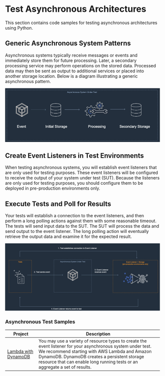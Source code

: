 # Test Asynchronous Architectures

This section contains code samples for testing asynchronous architectures using Python. 

## Generic Asynchronous System Patterns
Asynchronous systems typically receive messages or events and immediately store them for future processing. Later, a secondary processing service may perform operations on the stored data. Processed data may then be sent as output to additional services or placed into another storage location. Below is a diagram illustrating a generic asynchronous pattern.

![Generic Asynchronous System](./img/generic.png)

## Create Event Listeners in Test Environments
When testing asynchronous systems, you will establish event listeners that are only used for testing purposes. These event listeners will be configured to receive the output of your system under test (SUT). Because the listeners are only used for testing purposes, you should configure them to be deployed in pre-production environments only.

## Execute Tests and Poll for Results
Your tests will establish a connection to the event listeners, and then perform a long polling actions against them with some reasonable timeout. The tests will send input data to the SUT. The SUT will process the data and send output to the event listener. The long polling action will eventually retrieve the output data and examine it for the expected result. 

![Generic Asynchronous System Test](./img/generic-async-test.png)

### Asynchronous Test Samples
|Project|Description|
---|---
|[Lambda with DynamoDB](./async-lambda-dynamodb/)|You may use a variety of resource types to create the event listener for your asynchronous system under test. We recommend starting with AWS Lambda and Amazon DynamoDB. DynamoDB creates a persistent storage resource that can enable long running tests or an aggregate a set of results.|
